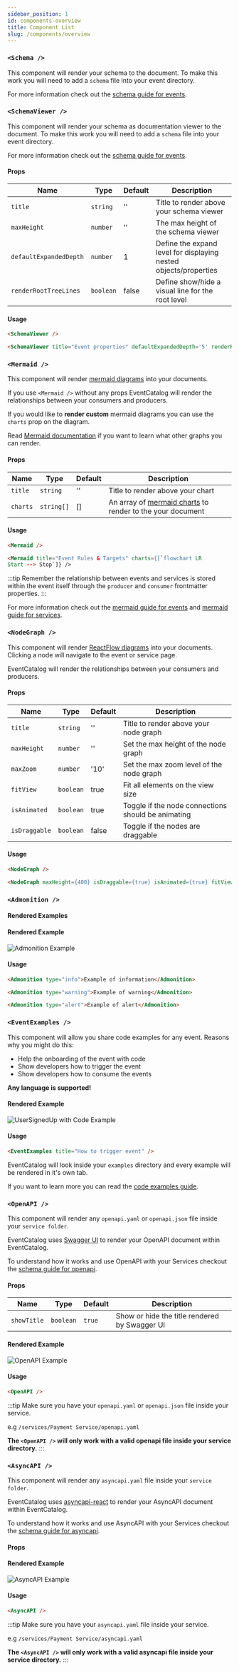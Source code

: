```yaml
---
sidebar_position: 1
id: components-overview
title: Component List
slug: /components/overview
---  
```


### `<Schema />`

This component will render your schema to the document. To make this work you will need to add a `schema` file into your event directory.

For more information check out the [schema guide for events](/docs/events/adding-schemas).

### `<SchemaViewer />`

This component will render your schema as documentation viewer to the document. To make this work you will need to add a `schema` file into your event directory.

For more information check out the [schema guide for events](/docs/events/adding-schemas).

#### Props

<APITable>

| Name | Type | Default | Description |
| --- | --- | --- | --- |
| `title` | `string` | '' | Title to render above your schema viewer |
| `maxHeight` | `number` | '' | The max height of the schema viewer |
| `defaultExpandedDepth` | `number` | 1 | Define the expand level for displaying nested objects/properties |
| `renderRootTreeLines` | `boolean` | false | Define show/hide a visual line for the root level |
</APITable>

#### Usage

```md title="Render the default schema viewer for your event"
<SchemaViewer />
```

```md title="Render the schema viewer, with a custom title, expanded the depth of the properties to level 5 and showing the root tree lines"
<SchemaViewer title="Event properties" defaultExpandedDepth='5' renderRootTreeLines maxHeight="500" />
```

### `<Mermaid />`

This component will render [mermaid diagrams](https://mermaid-js.github.io/mermaid/#/) into your documents.

If you use `<Mermaid />` without any props EventCatalog will render the relationships between your consumers and producers.

If you would like to **render custom** mermaid diagrams you can use the `charts` prop on the diagram.

Read [Mermaid documentation](https://mermaid-js.github.io/mermaid/#/) if you want to learn what other graphs you can render.

#### Props 

<APITable>

| Name | Type | Default | Description |
| --- | --- | --- | --- |
| `title` | `string` | '' | Title to render above your chart |
| `charts` | `string[]` | [] | An array of [mermaid charts](https://mermaid-js.github.io/mermaid/#/) to render to the your document |

</APITable>

#### Usage

```md title="Render the default graphs for your events and services"
<Mermaid />
```

```md title="Render any Mermaid Graph"
<Mermaid title="Event Rules & Targets" charts={[`flowchart LR 
Start --> Stop`]} />
```

:::tip
Remember the relationship between events and services is stored within the event itself through the `producer` and `consumer` frontmatter properties.
:::

For more information check out the [mermaid guide for events](/docs/events/consumers-and-producers) and [mermaid guide for services](/docs/services/producers-consumers).

### `<NodeGraph />`

This component will render [ReactFlow diagrams](https://reactflow.dev/) into your documents.
Clicking a node will navigate to the event or service page.

EventCatalog will render the relationships between your consumers and producers.

#### Props

<APITable>

| Name | Type | Default | Description |
| --- | --- | --- | --- |
| `title` | `string` | '' | Title to render above your node graph |
| `maxHeight` | `number` | '' | Set the max height of the node graph |
| `maxZoom` | `number` | '10' | Set the max zoom level of the node graph |
| `fitView` | `boolean` | true | Fit all elements on the view size |
| `isAnimated` | `boolean` | true | Toggle if the node connections should be animating |
| `isDraggable` | `boolean` | false | Toggle if the nodes are draggable |
</APITable>

#### Usage

```md title="Render the default node graphsfor your events and services"
<NodeGraph />
```

```md title="Render the customized node graphs in the "
<NodeGraph maxHeight={400} isDraggable={true} isAnimated={true} fitView={false} />
```

### `<Admonition />`

#### Rendered Examples

#### Rendered Example 
![Admonition Example](/img/guides/mdx/admonition-examples.png)

#### Usage

```md title=Info example
<Admonition type="info">Example of information</Admonition>
```

```md title=Warning example
<Admonition type="warning">Example of warning</Admonition>
```

```md title=Alert example
<Admonition type="alert">Example of alert</Admonition>
```


### `<EventExamples />`

This component will allow you share code examples for any event. Reasons why you might do this:

- Help the onboarding of the event with code
- Show developers how to trigger the event
- Show developers how to consume the events

**Any language is supported!**

#### Rendered Example 
![UserSignedUp with Code Example](/img/guides/events/UserSignedUpExampleWithExamples.png)


#### Usage

```md title=EventExamples Component
<EventExamples title="How to trigger event" />
```

EventCatalog will look inside your `examples` directory and every example will be rendered in it's own  tab.

If you want to learn more you can read the [code examples guide](/docs/events/adding-examples).

### `<OpenAPI />`

This component will render any `openapi.yaml` or `openapi.json` file inside your `service folder`.

EventCatalog uses [Swagger UI](https://petstore.swagger.io/?_ga=2.53430379.2146201950.1646656985-1065913731.1646656985) to render your OpenAPI document within EventCatalog.

To understand how it works and use OpenAPI with your Services checkout the [schema guide for openapi](/docs/services/adding-service-openapi).

#### Props

<APITable>

| Name | Type | Default | Description |
| --- | --- | --- | --- |
| `showTitle` | `boolean` | `true` | Show or hide the title rendered by Swagger UI |
</APITable>

#### Rendered Example 
![OpenAPI Example](/img/guides/mdx/openapi.png)


#### Usage

```md title="Render your OpenAPI File"
<OpenAPI />
```

:::tip
Make sure you have your `openapi.yaml` or `openapi.json` file inside your service.

e.g `/services/Payment Service/openapi.yaml`

**The `<OpenAPI />` will only work with a valid openapi file inside your service directory.**
:::

### `<AsyncAPI />`

This component will render any `asyncapi.yaml` file inside your `service folder`.

EventCatalog uses [asyncapi-react](https://github.com/asyncapi/asyncapi-react) to render your AsyncAPI document within EventCatalog.

To understand how it works and use AsyncAPI with your Services checkout the [schema guide for asyncapi](/docs/services/adding-service-asyncapi).

#### Props

#### Rendered Example 
![AsyncAPI Example](/img/guides/mdx/asyncapi.gif)

#### Usage

```md title="Render your AsyncAPI File"
<AsyncAPI />
```

:::tip
Make sure you have your `asyncapi.yaml` file inside your service.

e.g `/services/Payment Service/asyncapi.yaml`

**The `<AsyncAPI />` will only work with a valid asyncapi file inside your service directory.**
:::
